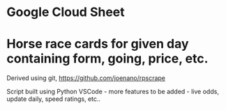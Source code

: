 # Google Cloud Sheet 
# Horse race cards for given day containing form, going, price, etc.

Derived using git, https://github.com/joenano/rpscrape

Script built using Python VSCode - more features to be added - live odds, update daily, speed ratings, etc.. 
